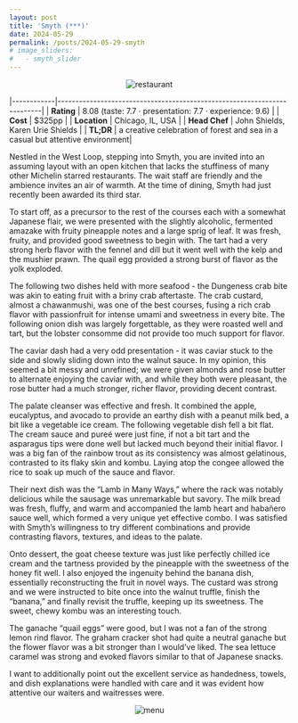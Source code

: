 ```yaml
---
layout: post
title: 'Smyth (***)'
date: 2024-05-29
permalink: /posts/2024-05-29-smyth
# image_sliders:
#   - smyth_slider
---
```


<!--more-->

<p align="center">
  <img src="/image/smyth/restaurant.jpg" alt="restaurant"/>
</p>

|------------|-------------------------------------------------------------------------|
| **Rating** | 8.08 (taste: 7.7 · presentation: 7.7 · experience: 9.6)                 |
| **Cost**   | $325pp                                                                  |
| **Location** | Chicago, IL, USA                                                      |
| **Head Chef** | John Shields, Karen Urie Shields                                     |
| **TL;DR**  |  a creative celebration of forest and sea in a casual but attentive environment|




Nestled in the West Loop, stepping into Smyth, you are invited into an assuming layout with an open kitchen that lacks the stuffiness of many other Michelin starred restaurants. The wait staff are friendly and the ambience invites an air of warmth. At the time of dining, Smyth had just recently been awarded its third star.

To start off, as a precursor to the rest of the courses each with a somewhat Japanese flair, we were presented with the slightly alcoholic, fermented amazake with fruity pineapple notes and a large sprig of leaf. It was fresh, fruity, and provided good sweetness to begin with. The tart had a very strong herb flavor with the fennel and dill but it went well with the kelp and the mushier prawn. The quail egg provided a strong burst of flavor as the yolk exploded. 

The following two dishes held with more seafood - the Dungeness crab bite was akin to eating fruit with a briny crab aftertaste. The crab custard, almost a chawanmushi, was one of the best courses, fusing a rich crab flavor with passionfruit for intense umami and sweetness in every bite. The following onion dish was largely forgettable, as they were roasted well and tart, but the lobster consomme did not provide too much support for flavor.

The caviar dash had a very odd presentation - it was caviar stuck to the side and slowly sliding down into the walnut sauce. In my opinion, this seemed a bit messy and unrefined; we were given almonds and rose butter to alternate enjoying the caviar with, and while they both were pleasant, the rose butter had a much stronger, richer flavor, providing decent contrast.

The palate cleanser was effective and fresh. It combined the apple, eucalyptus, and avocado to provide an earthy dish with a peanut milk bed, a bit like a vegetable ice cream. The following vegetable dish fell a bit flat. The cream sauce and pureé were just fine, if not a bit tart and the asparagus tips were done well but lacked much beyond their initial flavor. I was a big fan of the rainbow trout as its consistency was almost gelatinous, contrasted to its flaky skin and kombu. Laying atop the congee allowed the rice to soak up much of the sauce and flavor. 

Their next dish was the “Lamb in Many Ways,” where the rack was notably delicious while the sausage was unremarkable but savory. The milk bread was fresh, fluffy, and warm and accompanied the lamb heart and habañero sauce well, which formed a very unique yet effective combo. I was satisfied with Smyth’s willingness to try different combinations and provide contrasting flavors, textures, and ideas to the palate.

Onto dessert, the goat cheese texture was just like perfectly chilled ice cream and the tartness provided by the pineapple with the sweetness of the honey fit well. I also enjoyed the ingenuity behind the banana dish, essentially reconstructing the fruit in novel ways. The custard was strong and we were instructed to bite once into the walnut truffle, finish the “banana,” and finally revisit the truffle, keeping up its sweetness. The sweet, chewy kombu was an interesting touch. 

The ganache “quail eggs” were good, but I was not a fan of the strong lemon rind flavor. The graham cracker shot had quite a neutral ganache but the flower flavor was a bit stronger than I would’ve liked. The sea lettuce caramel was strong and evoked flavors similar to that of Japanese snacks.

I want to additionally point out the excellent service as handedness, towels, and dish explanations were handled with care and it was evident how attentive our waiters and waitresses were. 

<p align="center">
  <img src="/images/alinea/00.jpg" alt="menu" />
</p>